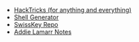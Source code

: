 - [HackTricks (for anything and everything)](https://book.hacktricks.wiki/en/index.html)
- [Shell Generator](https://www.revshells.com/)
- [SwissKey Repo](https://github.com/swisskyrepo/PayloadsAllTheThings/tree/master)
- [Addie Lamarr Notes](https://publish.obsidian.md/addielamarr/00+Home+MOC)
